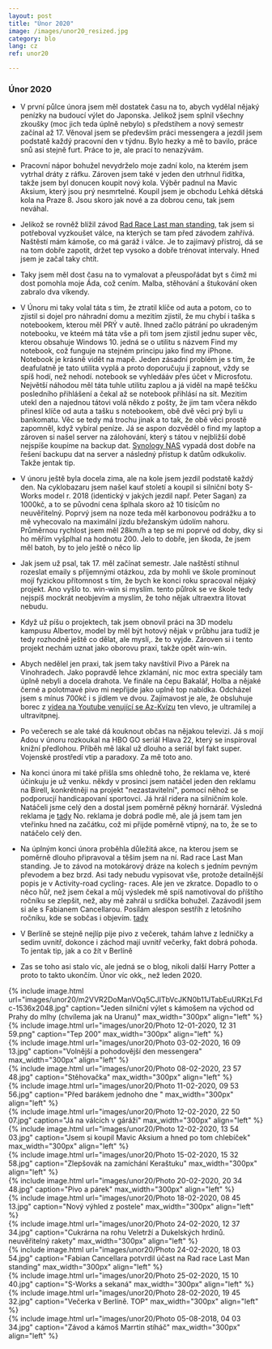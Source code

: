 ```yaml
---
layout: post
title: "Únor 2020"
image: /images/unor20_resized.jpg
category: blo
lang: cz
ref: unor20

---
```

 
 <h3>Únor 2020</h3>


- V první půlce února jsem měl dostatek času na to, abych vydělal nějaký penízky na budoucí výlet do Japonska. Jelikož jsem splnil všechny zkoušky (moc jich teda úplně nebylo) s předstihem a nový semestr začínal až 17. Věnoval jsem se především práci messengera a jezdil jsem podstatě každý pracovní den v týdnu. Bylo hezky a mě to bavilo, práce snů asi stejně furt. Práce to je, ale prací to nenazývám.

- Pracovní nápor bohužel nevydrželo moje zadní kolo, na kterém jsem vytrhal dráty z ráfku. Zároven jsem také v jeden den utrhnul řidítka, takže jsem byl donucen koupit nový kola. Výběr padnul na Mavic Aksium, který jsou prý nesmrtelné. Koupil jsem je obchodu Lehká dětská kola na Praze 8. Jsou skoro jak nové a za dobrou cenu, tak jsem neváhal. 

- Jelikož se rovněž blížil závod [Rad Race Last man standing](https://www.rad-race.com/), tak jsem si potřeboval vyzkoušet válce, na kterých se tam před závodem zahřívá. Naštěstí mám kámoše, co má garáž i válce. Je to zajímavý přístroj, dá se na tom dobře zapotit, držet tep vysoko a dobře trénovat intervaly. Hned jsem je začal taky chtít. 

- Taky jsem měl dost času na to vymalovat a přeuspořádat byt s čimž mi dost pomohla moje Áda, což cením. Malba, stěhování a štukování oken zabralo dva víkendy. 

- V Únoru mi taky volal táta s tim, že ztratil klíče od auta a potom, co to zjistil si dojel pro náhradní domu a mezitím zjistil, že mu chybí i taška s notebookem, kterou měl PRÝ v autě. Ihned začlo pátrání po ukradeným notebooku, ve kteém má táta vše a při tom jsem zjistil jednu super věc, kterou obsahuje Windows 10. jedná se o utilitu s názvem Find my notebook, což funguje na stejném principu jako find my iPhone. Notebook je krásně vidět na mapě. Jeden zásadní problém je s tím, že deafulatně je tato utilita vyplá a proto doporučuju jí zapnout, vždy se spíš hodí, než nehodí. notebook se vyhledááv přes účet v Microsfotu. Největší náhodou měl táta tuhle utilitu zaplou a já viděl na mapě teščku posledního přihlášení a čekal až se notebook přihlásí na sít. Mezitim utekl den a najednou tátovi volá někdo z pošty, že jim tam včera někdo přinesl klíče od auta a tašku s notebookem, obě dvě věci prý byli u bankomatu. Věc se tedy má trochu jinak a to tak, že obě věci prostě zapomněl, když vybíral peníze. Já se aspon dozvěděl o find my laptop a zároven si našel server na zálohování, který s tátou v nejbližší době nejspíše koupíme na backup dat. [Synology NAS](https://www.synology.com/cs-cz) vypadá dost dobře na řešení backupu dat na server a následný přístup k datům odkukoliv. Takže jentak tip. 

- V únoru ještě byla docela zima, ale na kole jsem jezdil podstatě každý den. Na cyklobazaru jsem našel kauf století a koupil si silniční boty S-Works model r. 2018 (identický v jakých jezdil např. Peter Sagan) za 1000kč, a to se původní cena šplhala skoro až 10 tisícům no neuvěřitelný. Poprvý jsem na noze teda měl karbonovou podrážku a to mě vyhecovalo na maximální jízdu břežanským údolím nahoru. Průměrnou rychlost jsem měl 28km/h a tep se mi poprvé od doby, dky si ho měřím vyšplhal na hodnotu 200. Jelo to dobře, jen škoda, že jsem měl batoh, by to jelo ještě o něco líp

- Jak jsem už psal, tak 17. měl začínat semestr. Jale naštěstí stihnul rozeslat emaily s příjemnými otázkou, zda by mohli ve škole prominout mojí fyzickou přítomnost s tím, že bych ke konci roku spracoval nějaký projekt. Ano vyšlo to. win-win si myslím. tento půlrok se ve škole tedy nejspíš mockrát neobjevím a myslím, že toho nějak ultraextra litovat nebudu.

- Když už píšu o projektech, tak jsem obnovil práci na 3D modelu kampusu Albertov, model by měl být hotový nějak v průbhu jara tudíž je tedy rozhodně ještě co dělat, ale myslí,. že to vyjde. Zároven si i tento projekt nechám uznat jako oborovu praxi, takže opět win-win.
 

- Abych nedělel jen praxi, tak jsem taky navštívil Pivo a Párek na Vinohradech. Jako popravdě lehce zklamání, nic moc extra speciály tam úplně nebyli a docela drahota. Ve finále na čepu Bakalář, Holba a nějaké černé a polotmavé pivo mi nepřijde jako uplně top nabídka. Odcházel jsem s mínus 700kč i s jídlem ve dvou. Zajímavost je ale, že obsluhuje borec z [videa na Youtube venující se Az-Kvízu](https://www.youtube.com/watch?v=URnBVxYifo4) ten vlevo, je ultramilej a ultravitpnej.

- Po večerech se ale také dá kouknout občas na nějakou televizi. Já s mojí Adou v únoru rozkoukal na HBO GO seriál Hlava 22, který se inspiroval knižní předlohou. Příběh mě lákal už dlouho a seriál byl fakt super. Vojenské prostředí vtip a paradoxy. Za mě toto ano.

- Na konci února mi také přišla sms ohledně toho, že reklama ve, které účinkuju je už venku. někdy v prosinci jsem natáčel jeden den reklamu na Birell, konkrétněji na projekt "nezastavitelní", pomocí něhož se podporucjí handicapovaní sportovci. Já hrál ridera na silničním kole. Natáčeli jsme celý den a dostal jsem poměrně pěkný hornárář. Výsledná reklama je [tady](https://vimeo.com/391609172?ref=em-share&fbclid=IwAR2tHc1Zfsf4WjIdCfy3gr88fZ_j6bdX60qOejylQmrUxxkJf-XIq5evOeU) No. reklama je dobrá podle mě, ale já jsem tam jen vteřinku hned na začátku, což mi přijde poměrně vtipný, na to, že se to natáčelo celý den.

- Na úplným konci února proběhla důležitá akce, na kterou jsem se poměrně dlouho připravoval a těšim jsem na ní. Rad race Last Man standing. Je to závod na motokárový dráze na kolech s jedním pevným převodem a bez brzd. Asi tady nebudu vypisovat vše, protože detailnější popis je v Activity-road cycling- races. Ale jen ve zkratce. Dopadlo to o něco hůř, než jsem čekal a můj výsledek mě spíš namotivoval do příštího ročníku se zlepšit, než, aby mě zahrál u srdíčka bohužel. Zazávodil jsem si ale s Fabianem Cancellarou. Posílám alespon sestříh z letošního ročníku, kde se sobčas i objevím. [tady](https://www.youtube.com/watch?v=ArzMdQT_72g)

- V Berlíně se stejně nejlíp pije pivo z večerek, tahám lahve z ledničky a sedim uvnitř, dokonce i záchod mají uvnitř večerky, fakt dobrá pohoda. To jentak tip, jak a co žít v Berlíně


- Zas se toho asi stalo víc, ale jedná se o blog, nikoli další Harry Potter a proto to takto ukončím. Únor víc okk,, než leden 2020.


{% include image.html url="images/unor20/m2VVR2DoManVOq5CJITbVcJKN0b11JTabEuURKzLFdc-1536x2048.jpg" caption="Jeden silniční výlet s kámošem na východ od Prahy do mlhy (chvílema jak na Uranu)" max_width="300px" align="left" %}
<br>
{% include image.html url="images/unor20/Photo 12-01-2020, 12 31 59.png" caption="Tep 200" max_width="300px" align="left" %}
<br>
{% include image.html url="images/unor20/Photo 03-02-2020, 16 09 13.jpg" caption="Volnější a pohodovější den messengera" max_width="300px" align="left" %}
<br>
{% include image.html url="images/unor20/Photo 08-02-2020, 23 57 48.jpg" caption="Stěhovačka" max_width="300px" align="left" %}
<br>
{% include image.html url="images/unor20/Photo 11-02-2020, 09 53 56.jpg" caption="Před barákem jednoho dne " max_width="300px" align="left" %}
<br>
{% include image.html url="images/unor20/Photo 12-02-2020, 22 50 07.jpg" caption="Já na válcích v gáráži" max_width="300px" align="left" %}
<br>
{% include image.html url="images/unor20/Photo 12-02-2020, 13 54 03.jpg" caption="Jsem si koupil Mavic Aksium a hned po tom chlebíček" max_width="300px" align="left" %}
<br>
{% include image.html url="images/unor20/Photo 15-02-2020, 15 32 58.jpg" caption="Zlepšovák na zamíchání Keraštuku" max_width="300px" align="left" %}
<br>
{% include image.html url="images/unor20/Photo 20-02-2020, 20 34 48.jpg" caption="Pivo a párek" max_width="300px" align="left" %}
<br>
{% include image.html url="images/unor20/Photo 18-02-2020, 08 45 13.jpg" caption="Nový výhled z postele" max_width="300px" align="left" %}
<br>
{% include image.html url="images/unor20/Photo 24-02-2020, 12 37 34.jpg" caption="Cukrárna na rohu Veletrží a Dukelských hrdinů. neuvěřitelný rakety" max_width="300px" align="left" %}
<br>
{% include image.html url="images/unor20/Photo 24-02-2020, 18 03 54.jpg" caption="Fabian Cancellara potvrdil účast na Rad race Last Man standing" max_width="300px" align="left" %}
<br>
{% include image.html url="images/unor20/Photo 25-02-2020, 15 10 40.jpg" caption="S-Works a sekaná" max_width="300px" align="left" %}
<br>
{% include image.html url="images/unor20/Photo 28-02-2020, 19 45 32.jpg" caption="Večerka v Berlíně. TOP" max_width="300px" align="left" %}
<br>
{% include image.html url="images/unor20/Photo 05-08-2018, 04 03 34.jpg" caption="Závod a kámoš Marrtin stíháč" max_width="300px" align="left" %}